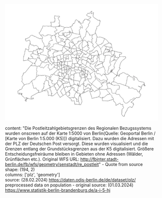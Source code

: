 ![img](https://github.com/Lucky-0ne/geodata_berlin/blob/main/main/python_package/geodata_berlin/data/plz_shp/preview_PLZ.jpg)

content: "Die Postleitzahlgebietsgrenzen des Regionalen Bezugssystems wurden onscreen auf der Karte 1:5000 von Berlin(Quelle: Geoportal Berlin / [Karte von Berlin 1:5.000 (K5)]) digitalisiert. Dazu wurden die Adressen mit der PLZ der Deutschen Post versorgt. Diese wurden visualisiert und die Grenzen entlang der Grundstücksgrenzen aus der K5 digitalisiert. Größere Entscheidungsfreiräume bleiben in Gebieten ohne Adressen (Wälder, Grünflächen etc.).
Original WFS URL: http://fbinter.stadt-berlin.de/fb/wfs/geometry/senstadt/re_postleit" - Quote from source  
shape: (194, 2)  
columns: ['plz', 'geometry']  
source: (28.02.2024) https://daten.odis-berlin.de/de/dataset/plz/  
preprocessed data on population - original source: (01.03.2024) https://www.statistik-berlin-brandenburg.de/a-i-5-hj